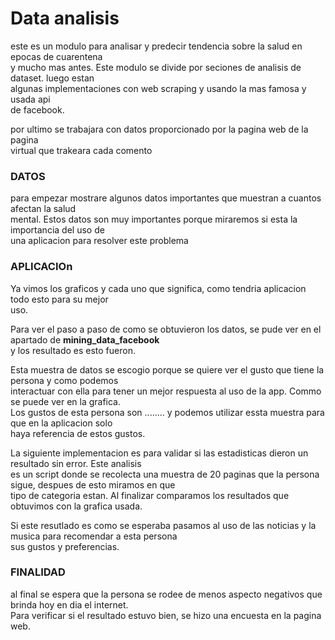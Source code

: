 # Data analisis
este es un modulo para analisar y predecir tendencia sobre la salud  en epocas de cuarentena <br />
y mucho mas antes. Este modulo se divide por seciones de analisis de dataset. luego estan <br />
algunas implementaciones con web scraping y usando la mas famosa y usada api <br />
de facebook.

por ultimo se trabajara con datos proporcionado por la pagina web de la pagina <br />
virtual que trakeara cada comento
### DATOS
para empezar mostrare algunos datos importantes que muestran a cuantos afectan la salud <br />
mental. Estos datos son muy importantes porque miraremos si esta la importancia del uso de <br />
una aplicacion para resolver este problema


### APLICACIOn
Ya vimos los graficos y cada uno que significa, como tendria aplicacion todo esto para su mejor <br />
uso.

Para ver el paso a paso de como se obtuvieron los datos, se pude ver en el apartado de **mining_data_facebook**<br />
y los resultado es esto fueron.

Esta muestra de datos se escogio porque se quiere ver el gusto que tiene la persona y como podemos <br />
interactuar con ella para tener un mejor respuesta al uso de la app. Commo se puede ver en la grafica.<br />
Los gustos de esta persona son ........ y podemos utilizar essta muestra para que en la aplicacion solo <br />
haya referencia de estos gustos.

La siguiente implementacion es para validar si las estadisticas dieron un resultado sin error. Este analisis <br />
es un script donde se recolecta una muestra de 20 paginas que la persona sigue, despues de esto miramos en que <br />
tipo de categoria estan. Al finalizar comparamos los resultados que obtuvimos con la grafica usada. <br />

Si este resutlado es como se esperaba pasamos al uso de las noticias y la musica para recomendar a esta persona <br />
sus gustos y preferencias.

### FINALIDAD
al final se espera que la persona se rodee de menos aspecto negativos que brinda hoy en dia el internet. <br />
Para verificar si el resultado estuvo bien, se hizo una encuesta en la pagina web.
